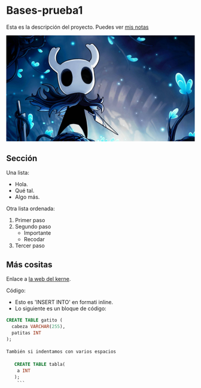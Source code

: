 # Bases-prueba1
Esta es la descripción del proyecto. 
Puedes ver [mis notas](/mis-notas.md)

![El mejor juego](blue-aesthetic-hollow-knight-djwbkkcn3cganm1x.jpg)

## Sección 
Una lista:
- Hola.
- Qué tal.
- Algo más.

Otra lista ordenada:
1. Primer paso
2. Segundo paso
   - Importante
   - Recodar
3. Tercer paso


## Más cositas 
Enlace a [la web del kerne](https://kernel.org).

Código:
- Esto es 'INSERT INTO' en formati inline.
- Lo siguiente es un bloque de código:


```sql
CREATE TABLE gatito (
  cabeza VARCHAR(255),
  patitas INT
);

También si indentamos con varios espacios

   CREATE TABLE tabla(
    a INT
   );
    ```
